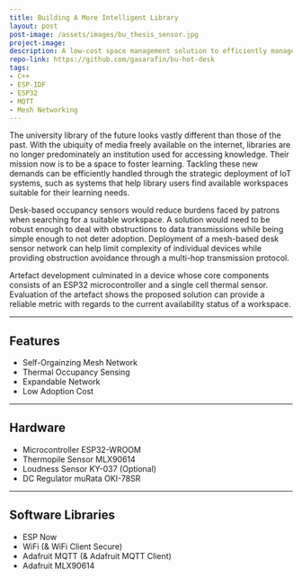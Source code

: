 ```yaml
---
title: Building A More Intelligent Library
layout: post
post-image: /assets/images/bu_thesis_sensor.jpg
project-image:
description: A low-cost space management solution to efficiently manage hot-desking in a university environment.
repo-link: https://github.com/gasarafin/bu-hot-desk
tags:
- C++
- ESP-IDF
- ESP32
- MQTT
- Mesh Networking
---
```


The university library of the future looks vastly different than those of the past. With the ubiquity of media freely available on the internet, libraries are no longer predominately an institution used for accessing knowledge. Their mission now is to be a space to foster learning. Tackling these new demands can be efficiently handled through the strategic deployment of IoT systems, such as systems that help library users find available workspaces suitable for their learning needs.

Desk-based occupancy sensors would reduce burdens faced by patrons when searching for a suitable workspace. A solution would need to be robust enough to deal with obstructions to data transmissions while being simple enough to not deter adoption. Deployment of a mesh-based desk sensor network can help limit complexity of individual devices while providing obstruction avoidance through a multi-hop transmission protocol.

Artefact development culminated in a device whose core components consists of an ESP32 microcontroller and a single cell thermal sensor. Evaluation of the artefact shows the proposed solution can provide a reliable metric with regards to the current availability status of a workspace.

---

## Features
* Self-Orgainzing Mesh Network
* Thermal Occupancy Sensing
* Expandable Network
* Low Adoption Cost

---

## Hardware
* Microcontroller       ESP32-WROOM
* Thermopile Sensor     MLX90614
* Loudness Sensor       KY-037 (Optional)
* DC Regulator	        muRata OKI-78SR

---

## Software Libraries
* ESP Now
* WiFi (& WiFi Client Secure)
* Adafruit MQTT (& Adafruit MQTT Client)
* Adafruit MLX90614